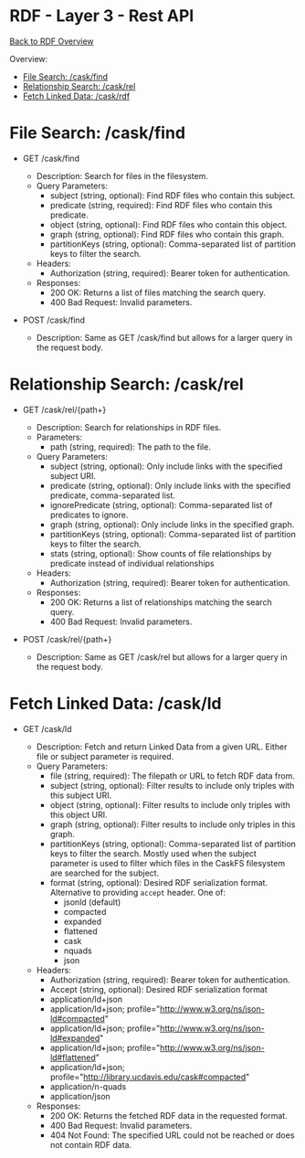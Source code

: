 # RDF - Layer 3 - Rest API

[Back to RDF Overview](../ld.md)

Overview:
 - [File Search: /cask/find](#file-search-caskfind)
 - [Relationship Search: /cask/rel](#relationship-search-caskrel)
 - [Fetch Linked Data: /cask/rdf](#fetch-linked-data-caskrdf)

# File Search: /cask/find

- GET /cask/find

   - Description: Search for files in the filesystem.
   - Query Parameters:
     - subject (string, optional): Find RDF files who contain this subject.
     - predicate (string, required): Find RDF files who contain this predicate.
     - object (string, optional): Find RDF files who contain this object.
     - graph (string, optional): Find RDF files who contain this graph.
     - partitionKeys (string, optional): Comma-separated list of partition keys to filter the search.
   - Headers:
     - Authorization (string, required): Bearer token for authentication.
   - Responses:
     - 200 OK: Returns a list of files matching the search query.
     - 400 Bad Request: Invalid parameters.

- POST /cask/find

   - Description: Same as GET /cask/find but allows for a larger query in the request body.

# Relationship Search: /cask/rel

- GET /cask/rel/{path+}

   - Description: Search for relationships in RDF files.
   - Parameters:
     - path (string, required): The path to the file.
   - Query Parameters:
     - subject (string, optional): Only include links with the specified subject URI.
     - predicate (string, optional): Only include links with the specified predicate, comma-separated list.
     - ignorePredicate (string, optional): Comma-separated list of predicates to ignore.
     - graph (string, optional): Only include links in the specified graph.
     - partitionKeys (string, optional): Comma-separated list of partition keys to filter the search.
     - stats (string, optional): Show counts of file relationships by predicate instead of individual relationships
   - Headers:
     - Authorization (string, required): Bearer token for authentication.
   - Responses:
     - 200 OK: Returns a list of relationships matching the search query.
     - 400 Bad Request: Invalid parameters.

- POST /cask/rel/{path+}

   - Description: Same as GET /cask/rel but allows for a larger query in the request body.

# Fetch Linked Data: /cask/ld

- GET /cask/ld

   - Description: Fetch and return Linked Data from a given URL.  Either file or subject parameter is required.
   - Query Parameters:
     - file (string, required): The filepath or URL to fetch RDF data from.
     - subject (string, optional): Filter results to include only triples with this subject URI.
     - object (string, optional): Filter results to include only triples with this object URI.
     - graph (string, optional): Filter results to include only triples in this graph.
     - partitionKeys (string, optional): Comma-separated list of partition keys to filter the search.  Mostly used when the subject parameter is used to filter which files in the CaskFS filesystem are searched for the subject.
     - format (string, optional): Desired RDF serialization format. Alternative to providing `accept` header.  One of:
       - jsonld (default)
       - compacted
       - expanded
       - flattened
       - cask
       - nquads
       - json
   - Headers:
     - Authorization (string, required): Bearer token for authentication.
     - Accept (string, optional): Desired RDF serialization format
      - application/ld+json
      - application/ld+json; profile="http://www.w3.org/ns/json-ld#compacted"
      - application/ld+json; profile="http://www.w3.org/ns/json-ld#expanded"
      - application/ld+json; profile="http://www.w3.org/ns/json-ld#flattened"
      - application/ld+json; profile="http://library.ucdavis.edu/cask#compacted"
      - application/n-quads
      - application/json
   - Responses:
     - 200 OK: Returns the fetched RDF data in the requested format.
     - 400 Bad Request: Invalid parameters.
     - 404 Not Found: The specified URL could not be reached or does not contain RDF data.
